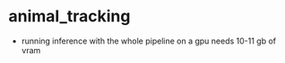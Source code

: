 # animal_tracking





- running inference with the whole pipeline on a gpu needs 10-11 gb of vram










